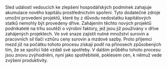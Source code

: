 Sled událostí vedoucích ke zlepšení hospodářských podmínek zahajuje akumulace nového kapitálu prostřednictvím spoření. Tyto dodatečné zdroje umožní provedení projektů, které by z důvodu nedostatku kapitálových statků nemohly být provedeny dříve. Zahájením těchto nových projektů podnikatelé na trhu soutěží o výrobní faktory, jež jsou již používány v dříve zahájených projektech. Ve své snaze zajistit nutné množství surovin a pracovních sil tlačí vzhůru ceny surovin a mzdové sazby. Proto příjemci mezd již na počátku tohoto procesu získají podíl na přínosech způsobených tím, že se spořící lidé vzdali své spotřeby. V dalším průběhu tohoto procesu jsou znovu zvýhodněni, nyní jako spotřebitelé, poklesem cen, k němuž vede zvýšení produktivity.
